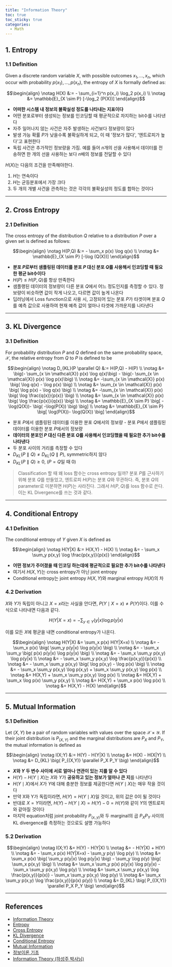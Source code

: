 ```yaml
---
title: "Information Theory"
toc: true
toc_sticky: true
categories:
  - Math
---
```


## 1. Entropy

### 1.1 Definition

Given a discrete random variable $X$, with possible outcomes $x_1, ..., x_n$, which occur with probability $p(x_1), ..., p(x_n)$, the entropy of $X$ is formally defined as:

$$\begin{align} \notag H(X) &:= - \sum_{i=1}^n p(x_i) \log_2 p(x_i)
\\ \notag &= \mathbb{E}_{X \sim P} [-\log_2 (P(X))]  
\end{align}$$

- **어떠한 시스템 내 정보의 불확실성 정도를 나타내는 지표이다**
- 어떤 분포로부터 생성되는 정보를 인코딩할 때 평균적으로 차지하는 bit수를 나타낸다
- 자주 일어나지 않는 사건은 자주 발생하는 사건보다 정보량이 많다
- 발생 가능 확률 $P$가 낮을수록 불확실하게 되고, 이 때 '정보가 많다', '엔트로피가 높다'고 표현한다
- 독립 사건은 추가적인 정보량을 가짐. 예를 들어 $n$개의 선을 사용해서 데이터를 전송하면 한 개의 선을 사용하는 보다 $n$배의 정보를 전달할 수 있다

$H(X)$는 다음의 조건을 만족해야한다.

1. $H$는 연속이다
2. $H$는 균등분포에서 가장 크다
3. 두 개의 개별 사건을 관측하는 것은 각각의 불확실성의 정도를 합하는 것이다

---

## 2. Cross Entropy

### 2.1 Definition

The cross entropy of the distribution $Q$ relative to a distribution $P$ over a given set is defined as follows:

$$\begin{align} \notag H(P,Q) &:= - \sum_x p(x) \log q(x)
\\ \notag &= \mathbb{E}_{X \sim P} [-\log (Q(X))]
\end{align}$$

- **분포 $P$로부터 샘플링된 데이터를 분포 $P$ 대신 분포 $Q$를 사용해서 인코딩할 때 필요한 평균 bit수이다**
- $H(P) \leq H(P,Q)$를 항상 만족한다
- 샘플랭된 데이터의 정보량이 다른 분포 $Q$에서 어느 정도인지를 측정할 수 있다. 정보량이 비슷하면 값이 작게 나오고, 다르면 값이 높게 나온다
- 딥러닝에서 Loss function으로 사용 시, 고정되어 있는 분포 $P$가 타겟이며 분포 $Q$를 예측 값으로 사용하여 현재 예측 값이 얼마나 타겟에 가까운지를 나타낸다

---

## 3. KL Divergence

### 3.1 Definition

For probability distribution $P$ and $Q$ defined on the same probability space, $\mathcal{X}$, the relative entropy from $Q$ to $P$ is defined to be

$$\begin{align} \notag D_{KL}(P \parallel Q) &:= H(P,Q) - H(P)
\\ \notag &= \big(- \sum_{x \in \mathcal{X}} p(x) \log q(x)\big) - \big(- \sum_{x \in \mathcal{X}} p(x) \log p(x)\big)
\\ \notag &= -\sum_{x \in \mathcal{X}} p(x) \big( \log q(x) - \log p(x) \big)
\\ \notag &= \sum_{x \in \mathcal{X}} p(x) \big( \log p(x) - \log q(x) \big)
\\ \notag &= -\sum_{x \in \mathcal{X}} p(x) \big( \log \frac{q(x)}{p(x)} \big)
\\ \notag &= \sum_{x \in \mathcal{X}} p(x) \big( \log \frac{p(x)}{q(x)} \big)
\\ \notag &= \mathbb{E}_{X \sim P} \big[ -\log(Q(X))- \big( -\log(P(X)) \big) \big]
\\ \notag &= \mathbb{E}_{X \sim P} \big[ \log(P(X))- \log(Q(X)) \big]
\end{align}$$

- 분포 $P$에서 샘플링된 데이터를 이용한 분포 $Q$에서의 정보량 - 분포 $P$에서 샘플링된 데이터를 이용한 분포 $P$에서의 정보량
- **데이터의 분포인 $P$ 대신 다른 분포 $Q$를 사용해서 인코딩했을 때 필요한 추가 bit수를 나타낸다**
- 두 분포 사이의 거리를 측정할 수 있다
- $D_{KL} (P \parallel Q) \neq D_{KL} (Q \parallel P)$, symmetric하지 않다
- $D_{KL} (P \parallel Q) \geq 0$, ($P=Q$일 때 $0$)

> Classification 할 때 왜 loss 함수는 cross entropy 일까?
> 분포 $P$를 근사하기 위해 분포 $Q$를 만들었고, 엔트로피 $H(P)$는 분포 $Q$와 무관하다. 즉, 분포 $Q$의 parameter로 미분하면 $H(P)$는 사라진다.
> 그래서 $H(P,Q)$를 loss 함수로 쓴다. 이는 KL Divergence를 쓰는 것과 같다.

---

## 4. Conditional Entropy

### 4.1 Definition

The conditional entropy of $Y$ given $X$ is defined as

$$\begin{align} \notag H(Y|X) &:= H(X,Y) - H(X)
\\ \notag &= - \sum_x \sum_y p(x,y) \log \frac{p(x,y)}{p(x)}
\end{align}$$

- **어떤 정보가 주어졌을 때 인코딩 하는데에 평균적으로 필요한 추가 bit수를 나타낸다**
- 여기서 $H(X,Y)$는 cross entropy가 아닌 joint entropy
- Conditional entropy는 joint entropy $H(X,Y)$와 marginal entropy $H(X)$의 차

### 4.2 Derivation

$X$와 $Y$가 독립이 아니고 $X=x$라는 사실을 안다면, $P(Y \mid X=x) \neq P(Y)$이다. 이를 수식으로 나타내면 다음과 같다.

$$H(Y|X=x) =-\sum_{y \in Y} (y|x) \log p(y|x)$$

이를 모든 $X$에 평균을 내면 conditional entropy가 나온다.

$$\begin{align} \notag H(Y|X) &= \sum_x p(x) H(Y|X=x)
\\ \notag &= - \sum_x p(x) \big( \sum_y p(y|x) \log p(y|x) \big)
\\ \notag &= - \sum_x \sum_y \big( p(x) p(y|x) \log p(y|x) \big)
\\ \notag &= - \sum_x \sum_y p(x,y) \log p(y|x)
\\ \notag &= - \sum_x \sum_y p(x,y) \log \frac{p(x,y)}{p(x)}
\\ \notag &= - \sum_x \sum_y p(x,y) \big( \log p(x,y) - \log p(x) \big)
\\ \notag &= - \sum_x \sum_y p(x,y) \log p(x,y) + \sum_x \sum_y p(x,y) \log p(x)
\\ \notag &= H(X,Y) + \sum_x \sum_y p(x,y) \log p(x)
\\ \notag &= H(X,Y) + \sum_x \log p(x) \sum_y p(x,y)
\\ \notag &= H(X,Y) + \sum_x p(x) \log p(x)
\\ \notag &= H(X,Y) - H(X)
\end{align}$$

---

## 5. Mutual Information

### 5.1 Definition

Let $(X, Y)$ be a pair of random variables with values over the space $\mathcal{X} \times \mathcal{Y}$. If their joint distribution is $P_{(X,Y)}$ and the marginal distributions are $P_X$ and $P_Y$, the mutual information is defined as

$$\begin{align} \notag I(X;Y) &:= H(Y) - H(Y|X)
\\ \notag &= H(X) - H(X|Y)
\\ \notag &= D_{KL} \big( P_{(X,Y)} \parallel P_X P_Y \big)
\end{align}$$

- **$X$와 $Y$ 두 변수 사이에 서로 얼마나 연관이 있는 지를 알 수 있다**
- $H(Y) - H(Y \mid X)$는 $X$와 $Y$가 **공유하고 있는 정보가 얼마나 큰 지**를 나타낸다
- $H(Y \mid X)$에서 $X$가 $Y$에 대해 충분한 정보를 제공한다면 $H(Y \mid X)$는 매우 작을 것이다
- 만약 X와 Y가 독립이라면, $H(Y) = H(Y \mid X)$일 것이고, 위의 값은 0이 될 것이다
- 반대로 $X = Y$이라면, $H(Y) - H(Y \mid X) = H(Y) - 0 = H(Y)$와 같이 $Y$의 엔트로피와 같아질 것이다
- 마지막 equation처럼 joint probability $P_{(x,y)}$와 두 marginal의 곱 $P_X P_Y$ 사이의 KL divergence를 측정하는 것으로도 설명 가능하다

### 5.2 Derivation

$$\begin{align} \notag I(X;Y) &= H(Y) - H(Y|X)
\\ \notag &= - H(Y|X) + H(Y)
\\ \notag &= - \sum_x p(x) H(Y|X=x) - \sum_y p(y) \log p(y)
\\ \notag &= \sum_x p(x) \big( \sum_y p(y|x) \log p(y|x) \big) - \sum_y \log p(y) \big( \sum_x p(x,y) \big)
\\ \notag &= \sum_x \sum_y p(x) p(y|x) \log p(y|x) - \sum_x \sum_y p(x,y) \log p(y)
\\ \notag &= \sum_x \sum_y p(x,y) \log \frac{p(x,y)}{p(x)} - \sum_x \sum_y p(x,y) \log p(y)
\\ \notag &= \sum_x \sum_y p(x,y) \log \frac{p(x,y)}{p(x) p(y)}
\\ \notag &= D_{KL} \big( P_{(X,Y)} \parallel P_X P_Y \big)
\end{align}$$

---

## References

- [Information Theory](https://en.wikipedia.org/wiki/Information_theory)
- [Entropy](https://en.wikipedia.org/wiki/Entropy_(information_theory))
- [Cross Entropy](https://en.wikipedia.org/wiki/Cross_entropy)
- [KL Divergence](https://en.wikipedia.org/wiki/Kullback%E2%80%93Leibler_divergence)
- [Conditional Entropy](https://en.wikipedia.org/wiki/Conditional_entropy)
- [Mutual Information](https://en.wikipedia.org/wiki/Mutual_information)
- [정보이론 기초](https://ratsgo.github.io/statistics/2017/09/22/information/)
- [Information Theory (하성주 박사님)](https://shurain.net/personal-perspective/information-theory/)
